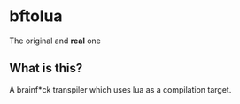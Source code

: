 # bftolua
The original and **real** one

## What is this?
A brainf*ck transpiler which uses lua as a compilation target.
